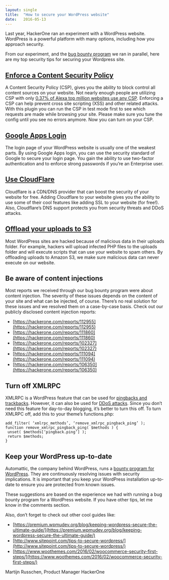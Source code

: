 ```yaml
---
layout: single
title:  "How to secure your WordPress website"
date:   2016-05-13
---
```


Last year, HackerOne ran an experiment with a WordPress website. WordPress is a powerful platform with many options, including how you approach security.

From our experiment, and the [bug bounty program](https://hackerone.com/withinsecurity) we ran in parallel, here are my top security tips for securing your Wordpress site.

## [Enforce a Content Security Policy](https://wordpress.org/plugins/wp-content-security-policy/)
A Content Security Policy (CSP), gives you the ability to block control all content sources on your website. Not nearly enough people are utilizing CSP with only [0.37% of Alexa top million websites use any CSP](https://pokeinthe.io/2016/04/25/state-of-csp-alexa-top-one-million-2016-04/). Enforcing a CSP can help prevent cross site scripting (XSS) and other related attacks. With this plugin you can run the CSP in test mode first to see which requests are made while browsing your site. Please make sure you tune the config until you see no errors anymore. Now you can turn on your CSP.

## [Google Apps Login](https://wordpress.org/plugins/google-apps-login/)
The login page of your WordPress website is usually one of the weakest parts. By using Google Apps login, you can use the security standard of Google to secure your login page. You gain the ability to use two-factor authentication and to enforce strong passwords if you’re an Enterprise user.

## [Use CloudFlare](https://cloudflare.com/)
Cloudflare is a CDN/DNS provider that can boost the security of your website for free. Adding Cloudflare to your website gives you the ability to use some of their cool features like adding SSL to your website (for free!). Also, Cloudflare’s DNS support protects you from security threats and DDoS attacks.

## [Offload your uploads to S3](https://wordpress.org/plugins/amazon-s3-and-cloudfront/)
Most WordPress sites are hacked because of malicious data in their uploads folder. For example, hackers will upload infected PHP files to the uploads folder and will execute scripts that can use your website to spam others. By offloading uploads to Amazon S3, we make sure malicious data can never execute on our website.

## Be aware of content injections
Most reports we received through our bug bounty program were about content injection. The severity of these issues depends on the content of your site and what can be injected, of course. There’s no real solution for these issues and we resolved them on a case-by-case basis. Check out our publicly disclosed content injection reports:

- [https://hackerone.com/reports/112955](https://hackerone.com/reports/112955)
- [https://hackerone.com/reports/111860](https://hackerone.com/reports/111860)
- [https://hackerone.com/reports/102327](https://hackerone.com/reports/102327)
- [https://hackerone.com/reports/111094](https://hackerone.com/reports/111094)
- [https://hackerone.com/reports/106350](https://hackerone.com/reports/106350)

## Turn off XMLRPC
XMLRPC is a WordPress feature that can be used for [pingbacks and trackbacks](https://codex.wordpress.org/XML-RPC_Support). However, it can also be used for [DDoS attacks](https://hackerone.com/reports/96294). Since you don’t need this feature for day-to-day blogging, it’s better to turn this off. To turn XMLRPC off, add this to your theme’s functions.php:

```
add_filter( ‘xmlrpc_methods’, ‘remove_xmlrpc_pingback_ping’ );
function remove_xmlrpc_pingback_ping( $methods ) {
 unset( $methods[‘pingback.ping’] );
 return $methods;
}
```

## Keep your WordPress up-to-date
Automattic, the company behind WordPress, runs a [bounty program for WordPress](https://hackerone.com/automattic). They are continuously resolving issues with security implications. It is important that you keep your WordPress installation up-to-date to ensure you are protected from known issues.

These suggestions are based on the experience we had with running a bug bounty program for a WordPress website. If you have other tips, let me know in the comments section.

Also, don’t forget to check out other cool guides like:
- [https://premium.wpmudev.org/blog/keeping-wordpress-secure-the-ultimate-guide/](https://premium.wpmudev.org/blog/keeping-wordpress-secure-the-ultimate-guide/)
- [http://www.sitepoint.com/tips-to-secure-wordpress/](http://www.sitepoint.com/tips-to-secure-wordpress/)
- [https://www.woothemes.com/2016/02/woocommerce-security-first-steps/](https://www.woothemes.com/2016/02/woocommerce-security-first-steps/)

Martijn Russchen, Product Manager HackerOne